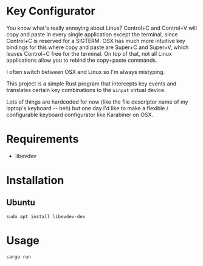 Key Configurator
================

You know what's really annoying about Linux?  Control+C and Control+V will copy and paste in every single application except the terminal, since Control+C is reserved for a SIGTERM.  OSX has much more intuitive key bindings for this where copy and paste are Super+C and Super+V, which leaves Control+C free for the terminal.  On top of that, not all Linux applications allow you to rebind the copy+paste commands.

I often switch between OSX and Linux so I'm always mistyping.

This project is a simple Rust program that intercepts key events and translates certain key combinations to the `uinput` virtual device.

Lots of things are hardcoded for now (like the file descriptor name of my laptop's keyboard -- heh) but one day I'd like to make a flexible / configurable keyboard configurator like Karabiner on OSX.

# Requirements
* libevdev

# Installation
## Ubuntu
```
sudo apt install libevdev-dev
```

# Usage

```
cargo run
```
